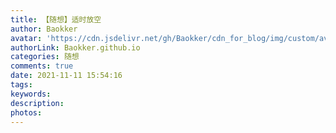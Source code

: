 ```yaml
---
title: 【随想】适时放空
author: Baokker
avatar: 'https://cdn.jsdelivr.net/gh/Baokker/cdn_for_blog/img/custom/avatar.jpg'
authorLink: Baokker.github.io
categories: 随想
comments: true
date: 2021-11-11 15:54:16
tags:
keywords:
description:
photos:
---
```




